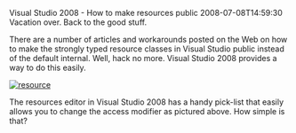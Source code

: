 Visual Studio 2008 - How to make resources public
2008-07-08T14:59:30
Vacation over. Back to the good stuff.

There are a number of articles and workarounds posted on the Web on how to make the strongly typed resource classes in Visual Studio public instead of the default internal. Well, hack no more. Visual Studio 2008 provides a way to do this easily.

[![resource](http://mike-ward.net/content/images/blog/VisualStudio2008Howtomakeresourcespublic_99CC/resource_thumb.png)](http://mike-ward.net/content/images/blog/VisualStudio2008Howtomakeresourcespublic_99CC/resource.png)

The resources editor in Visual Studio 2008 has a handy pick-list that easily allows you to change the access modifier as pictured above. How simple is that?

